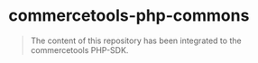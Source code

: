 # commercetools-php-commons

> The content of this repository has been integrated to the commercetools PHP-SDK.
